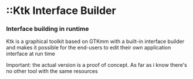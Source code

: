 # ::Ktk Interface Builder
### Interface building in runtime

Ktk is a graphical toolkit based on GTKmm with a built-in interface builder and makes it possible for the end-users to edit their own application interface at run time

Important: the actual version is a proof of concept. As far as i know there's no other tool with the same resources